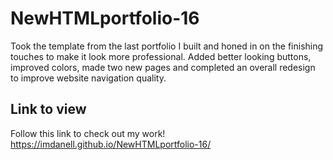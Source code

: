 # NewHTMLportfolio-16

Took the template from the last portfolio I built and honed in on the finishing touches to make it look more professional. Added better looking buttons, improved colors, made two new pages and completed an overall redesign to improve website navigation quality.

## Link to view

Follow this link to check out my work! 
https://imdanell.github.io/NewHTMLportfolio-16/
